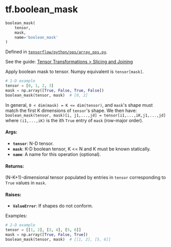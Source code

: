 <div itemscope itemtype="http://developers.google.com/ReferenceObject">
<meta itemprop="name" content="tf.boolean_mask" />
</div>

# tf.boolean_mask

``` python
boolean_mask(
    tensor,
    mask,
    name='boolean_mask'
)
```



Defined in [`tensorflow/python/ops/array_ops.py`](https://www.tensorflow.org/code/tensorflow/python/ops/array_ops.py).

See the guide: [Tensor Transformations > Slicing and Joining](../../../api_guides/python/array_ops.md#Slicing_and_Joining)

Apply boolean mask to tensor.  Numpy equivalent is `tensor[mask]`.

```python
# 1-D example
tensor = [0, 1, 2, 3]
mask = np.array([True, False, True, False])
boolean_mask(tensor, mask)  # [0, 2]
```

In general, `0 < dim(mask) = K <= dim(tensor)`, and `mask`'s shape must match
the first K dimensions of `tensor`'s shape.  We then have:
  `boolean_mask(tensor, mask)[i, j1,...,jd] = tensor[i1,...,iK,j1,...,jd]`
where `(i1,...,iK)` is the ith `True` entry of `mask` (row-major order).

#### Args:

* <b>`tensor`</b>:  N-D tensor.
* <b>`mask`</b>:  K-D boolean tensor, K <= N and K must be known statically.
* <b>`name`</b>:  A name for this operation (optional).


#### Returns:

(N-K+1)-dimensional tensor populated by entries in `tensor` corresponding
to `True` values in `mask`.


#### Raises:

* <b>`ValueError`</b>:  If shapes do not conform.

Examples:

```python
# 2-D example
tensor = [[1, 2], [3, 4], [5, 6]]
mask = np.array([True, False, True])
boolean_mask(tensor, mask)  # [[1, 2], [5, 6]]
```